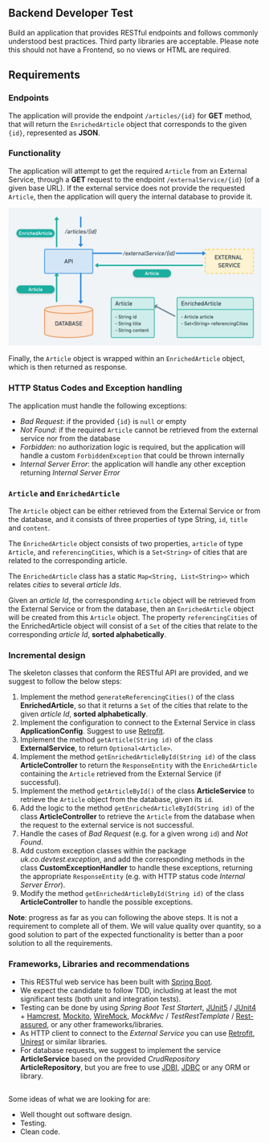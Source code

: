 ## Backend Developer Test
Build an application that provides RESTful endpoints and follows commonly understood best practices. Third party libraries are acceptable. Please note this should not have a Frontend, so no views or HTML are required.

## Requirements
### Endpoints
The application will provide the endpoint `/articles/{id}` for **GET** method, that will return the `EnrichedArticle` object that corresponds to the given `{id}`, represented as **JSON**.

### Functionality
The application will attempt to get the required `Article` from an External Service, through a **GET** request to the endpoint `/externalService/{id}` (of a given base URL). If the external service does not provide the requested `Article`, then the application will query the internal database to provide it.

![](./resources/api_design_diagram.png)

Finally, the `Article` object is wrapped within an `EnrichedArticle` object, which is then returned as response.

### HTTP Status Codes and Exception handling
The application must handle the following exceptions:
- *Bad Request*: if the provided `{id}` is `null` or empty
- *Not Found*: if the required `Article` cannot be retrieved from the external service nor from the database
- *Forbidden*: no authorization logic is required, but the application will handle a custom `ForbiddenException` that could be thrown internally
- *Internal Server Error*: the application will handle any other exception returning *Internal Server Error*

### `Article` and `EnrichedArticle`
The `Article` object can be either retrieved from the External Service or from the database, and it consists of three properties of type String, `id`, `title` and `content`.

The `EnrichedArticle` object consists of two properties, `article` of type `Article`, and `referencingCities`, which is a `Set<String>` of cities that are related to the corresponding article.

The `EnrichedArticle` class has a static `Map<String, List<String>>` which relates *cities* to several *article Ids*.

Given an *article Id*, the corresponding `Article` object will be retrieved from the External Service or from the database, then an `EnrichedArticle` object will be created from this `Article` object. The property `referencingCities` of the EnrichedArticle object will consist of a `Set` of the cities that relate to the corresponding *article Id*, **sorted alphabetically**.

### Incremental design
The skeleton classes that conform the RESTful API are provided, and we suggest to follow the below steps:
1. Implement the method `generateReferencingCities()` of the class **EnrichedArticle**, so that it returns a `Set` of the cities that relate to the given *article Id*, **sorted alphabetically**.
2. Implement the configuration to connect to the External Service in class **ApplicationConfig**. Suggest to use [Retrofit](https://square.github.io/retrofit/).
3. Implement the method `getArticle(String id)` of the class **ExternalService**, to return `Optional<Article>`.
4. Implement the method `getEnrichedArticleById(String id)` of the class **ArticleController** to return the `ResponseEntity` with the `EnrichedArticle` containing the `Article` retrieved from the External Service (if successful).
5. Implement the method `getArticleById()` of the class **ArticleService** to retrieve the `Article` object from the database, given its `id`.
6. Add the logic to the method `getEnrichedArticleById(String id)` of the class **ArticleController** to retrieve the `Article` from the database when the request to the external service is not successful.
7. Handle the cases of *Bad Request* (e.g. for a given wrong `id`) and *Not Found*.
8. Add custom exception classes within the package *uk.co.devtest.exception*, and add the corresponding methods in the class **CustomExceptionHandler** to handle these exceptions, returning the appropriate `ResponseEntity` (e.g. with HTTP status code *Internal Server Error*).
9. Modify the method `getEnrichedArticleById(String id)` of the class **ArticleController** to handle the possible exceptions.

**Note**: progress as far as you can following the above steps. It is not a requirement to complete all of them. We will value quality over quantity, so a good solution to part of the expected functionality is better than a poor solution to all the requirements.

### Frameworks, Libraries and recommendations
- This RESTful web service has been built with [Spring Boot](https://spring.io/projects/spring-boot).
- We expect the candidate to follow TDD, including at least the mot significant tests (both unit and integration tests).
- Testing can be done by using *Spring Boot Test Startert*, [JUnit5](https://junit.org/junit5/) /  [JUnit4](https://junit.org/junit4/) + [Hamcrest](http://hamcrest.org/), [Mockito](https://site.mockito.org/), [WireMock](http://wiremock.org/), *MockMvc* / *TestRestTemplate* / [Rest-assured](https://github.com/rest-assured/rest-assured), or any other frameworks/libraries.
- As HTTP client to connect to the *External Service* you can use [Retrofit](https://square.github.io/retrofit/), [Unirest](http://unirest.io/) or similar libraries.
- For database requests, we suggest to implement the service **ArticleService** based on the provided *CrudRepository* **ArticleRepository**, but you are free to use [JDBI](http://jdbi.org/), [JDBC](https://docs.oracle.com/javase/tutorial/jdbc/basics/index.html) or any ORM or library.

##
Some ideas of what we are looking for are:
- Well thought out software design.
- Testing.
- Clean code.
##
